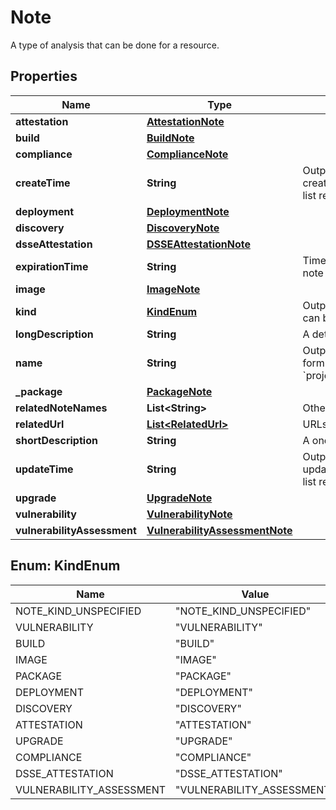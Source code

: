 

# Note

A type of analysis that can be done for a resource.

## Properties

| Name | Type | Description | Notes |
|------------ | ------------- | ------------- | -------------|
|**attestation** | [**AttestationNote**](AttestationNote.md) |  |  [optional] |
|**build** | [**BuildNote**](BuildNote.md) |  |  [optional] |
|**compliance** | [**ComplianceNote**](ComplianceNote.md) |  |  [optional] |
|**createTime** | **String** | Output only. The time this note was created. This field can be used as a filter in list requests. |  [optional] |
|**deployment** | [**DeploymentNote**](DeploymentNote.md) |  |  [optional] |
|**discovery** | [**DiscoveryNote**](DiscoveryNote.md) |  |  [optional] |
|**dsseAttestation** | [**DSSEAttestationNote**](DSSEAttestationNote.md) |  |  [optional] |
|**expirationTime** | **String** | Time of expiration for this note. Empty if note does not expire. |  [optional] |
|**image** | [**ImageNote**](ImageNote.md) |  |  [optional] |
|**kind** | [**KindEnum**](#KindEnum) | Output only. The type of analysis. This field can be used as a filter in list requests. |  [optional] |
|**longDescription** | **String** | A detailed description of this note. |  [optional] |
|**name** | **String** | Output only. The name of the note in the form of &#x60;projects/[PROVIDER_ID]/notes/[NOTE_ID]&#x60;. |  [optional] |
|**_package** | [**PackageNote**](PackageNote.md) |  |  [optional] |
|**relatedNoteNames** | **List&lt;String&gt;** | Other notes related to this note. |  [optional] |
|**relatedUrl** | [**List&lt;RelatedUrl&gt;**](RelatedUrl.md) | URLs associated with this note. |  [optional] |
|**shortDescription** | **String** | A one sentence description of this note. |  [optional] |
|**updateTime** | **String** | Output only. The time this note was last updated. This field can be used as a filter in list requests. |  [optional] |
|**upgrade** | [**UpgradeNote**](UpgradeNote.md) |  |  [optional] |
|**vulnerability** | [**VulnerabilityNote**](VulnerabilityNote.md) |  |  [optional] |
|**vulnerabilityAssessment** | [**VulnerabilityAssessmentNote**](VulnerabilityAssessmentNote.md) |  |  [optional] |



## Enum: KindEnum

| Name | Value |
|---- | -----|
| NOTE_KIND_UNSPECIFIED | &quot;NOTE_KIND_UNSPECIFIED&quot; |
| VULNERABILITY | &quot;VULNERABILITY&quot; |
| BUILD | &quot;BUILD&quot; |
| IMAGE | &quot;IMAGE&quot; |
| PACKAGE | &quot;PACKAGE&quot; |
| DEPLOYMENT | &quot;DEPLOYMENT&quot; |
| DISCOVERY | &quot;DISCOVERY&quot; |
| ATTESTATION | &quot;ATTESTATION&quot; |
| UPGRADE | &quot;UPGRADE&quot; |
| COMPLIANCE | &quot;COMPLIANCE&quot; |
| DSSE_ATTESTATION | &quot;DSSE_ATTESTATION&quot; |
| VULNERABILITY_ASSESSMENT | &quot;VULNERABILITY_ASSESSMENT&quot; |



